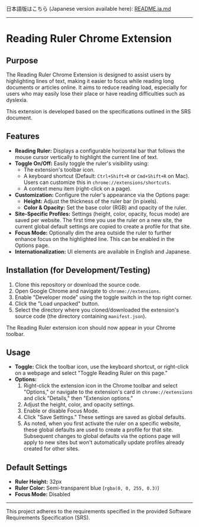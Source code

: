 日本語版はこちら (Japanese version available here): [README.ja.md](./README.ja.md)

---
# Reading Ruler Chrome Extension

## Purpose

The Reading Ruler Chrome Extension is designed to assist users by highlighting lines of text, making it easier to focus while reading long documents or articles online. It aims to reduce reading load, especially for users who may easily lose their place or have reading difficulties such as dyslexia.

This extension is developed based on the specifications outlined in the SRS document.

## Features

*   **Reading Ruler:** Displays a configurable horizontal bar that follows the mouse cursor vertically to highlight the current line of text.
*   **Toggle On/Off:** Easily toggle the ruler's visibility using:
    *   The extension's toolbar icon.
    *   A keyboard shortcut (Default: `Ctrl+Shift+R` or `Cmd+Shift+R` on Mac). Users can customize this in `chrome://extensions/shortcuts`.
    *   A context menu item (right-click on a page).
*   **Customization:** Configure the ruler's appearance via the Options page:
    *   **Height:** Adjust the thickness of the ruler bar (in pixels).
    *   **Color & Opacity:** Set the base color (RGB) and opacity of the ruler.
*   **Site-Specific Profiles:** Settings (height, color, opacity, focus mode) are saved per website. The first time you use the ruler on a new site, the current global default settings are copied to create a profile for that site.
*   **Focus Mode:** Optionally dim the area outside the ruler to further enhance focus on the highlighted line. This can be enabled in the Options page.
*   **Internationalization:** UI elements are available in English and Japanese.

## Installation (for Development/Testing)

1.  Clone this repository or download the source code.
2.  Open Google Chrome and navigate to `chrome://extensions`.
3.  Enable "Developer mode" using the toggle switch in the top right corner.
4.  Click the "Load unpacked" button.
5.  Select the directory where you cloned/downloaded the extension's source code (the directory containing `manifest.json`).

The Reading Ruler extension icon should now appear in your Chrome toolbar.

## Usage

*   **Toggle:** Click the toolbar icon, use the keyboard shortcut, or right-click on a webpage and select "Toggle Reading Ruler on this page."
*   **Options:**
    1.  Right-click the extension icon in the Chrome toolbar and select "Options," or navigate to the extension's card in `chrome://extensions` and click "Details," then "Extension options."
    2.  Adjust the height, color, and opacity settings.
    3.  Enable or disable Focus Mode.
    4.  Click "Save Settings." These settings are saved as global defaults.
    5.  As noted, when you first activate the ruler on a specific website, these global defaults are used to create a profile for that site. Subsequent changes to global defaults via the options page will apply to new sites but won't automatically update profiles already created for other sites.

## Default Settings

*   **Ruler Height:** 32px
*   **Ruler Color:** Semi-transparent blue (`rgba(0, 0, 255, 0.3)`)
*   **Focus Mode:** Disabled

---

This project adheres to the requirements specified in the provided Software Requirements Specification (SRS).
